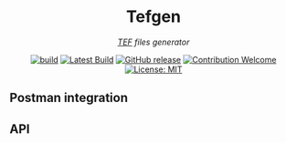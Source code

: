 <div align="center">

# Tefgen

_[TEF](https://www.theses.fr/schemas/tef/index.html) files generator_

[![build](https://github.com/eonm-abes/tefgen/actions/workflows/build.yml/badge.svg)](https://github.com/eonm-abes/tefgen/actions/workflows/build.yml)
[![Latest Build](https://img.shields.io/badge/%F0%9F%93%A6%20lastest%20build-tefgen.js-yellow)](https://github.com/eonm-abes/tefgen/releases/latest/download/lib.js)
[![GitHub release](https://img.shields.io/github/release/eonm-abes/winibw-algo-theses.svg)](https://github.com/eonm-abes/tefgen/releases/latest)
[![Contribution Welcome](https://img.shields.io/badge/contribution-welcome-green.svg)](https://github.com/eonm-abes/tefgen/pulls)
[![License: MIT](https://img.shields.io/badge/License-MIT-yellow.svg)](https://opensource.org/licenses/MIT)

</div>

## Postman integration


## API
